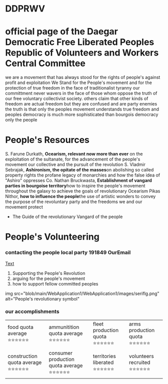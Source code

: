# DDPRWV
<!DOCTYPE html>
<tomato>
    <cheese></cheese>
    <burger></burger>
    <cheese2></cheese2>
</tomato>
<html lang="en" xmlns="http://www.w3.org/1999/xhtml">
<head>
    <meta charset="utf-8" />
    <title> official page of the Daegar Democratic Free Liberated Peoples Republic of Volunteers and Workers Central Committee</title>
</head>
<body>
    <h1><strong> official page of the Daegar Democratic Free Liberated Peoples Republic of Volunteers and Workers Central Committee</strong></h1>
    <b1>we are a movement that has always stood for the rights of people's against profit and exploitation</b1>
    <b2>
        We Stand for the People's movement and for the protection of true freedom in the face of traditionalist tyranny
        our committment never wavers in the face of those whom oppose the truth of our free voluntary collectivist society.
        others claim that other kinds of freedom are actual freedom but they are confused and are party enemies the truth is
        that only the peoples movement understands true freedom and peoples democracy is much more sophisticated than bourgois
        democracy only the people
    </b2>
    <h1><strong>People's Resources</strong></h1>
    <b3>S. Farune Durkath, <strong>Ocearism, relevant now more than ever</strong> on the exploitation of the sultanate, for the advancement of the people's movement our collective and the pursuit of the revolution</b3>
    <b4>S. Vladmir Sebrajak, <strong>Ashironism, the opitate of the masses</strong>on abolishing so called property rights the profane legacy of monarchies and how the false idea of "Ashiro" oppresses</b4>
    <b5>Co. Nathan Bruckwasta, <strong>Establishment of vangard parties in bourgoise territory</strong>how to inspire the people's movement throughout the galaxy to achieve the goals of revolutionary Ocearism </b5>
    <b5>Pikas Nithor, <strong>how to influence the people</strong>the use of artistic wonders to convey the purpose of the revoluntary party and the freedoms we and our movement protect</b5>
    <ul>
        <li>The Guide of the revolutionary Vangard of the people</li>
    </ul>
    <h1><strong>People's Volunteering</strong></h1>
    <h3>
        contacting the people
        <p1>local party </p1>
        <p2>191849</p2>
        <p3>OurEmail</p3>
    </h3>
    <a href="">Text</a>
    <ol>
        <li>Supporting the People's Revolution</li>
        <li>arguing for the people's movement</li>
        <li>how to support fellow committed peoples</li>
    </ol>
    img src="blob/main/WebApplication1/WebApplication1/images/seriflg.png" alt="People's revolutionary symbol"
<h3>our accomplishments</h3>
<table>
	<tr>
        <td>food quota average ⭐⭐⭐⭐⭐⭐</td> 
		<td>ammunitition quota average ⭐⭐⭐⭐⭐⭐</td>
        <td>fleet production quota ⭐⭐⭐⭐⭐⭐</td>
        <td>arms production quota ⭐⭐⭐⭐⭐⭐</td>
	</tr>
    <tr>
        <td>construction quota average ⭐⭐⭐⭐⭐⭐</td>
        <td>consumer production quota average ⭐⭐⭐⭐⭐⭐</td>
        <td>territories liberated ⭐⭐⭐⭐⭐⭐</td>
        <td>volunteers recruited ⭐⭐⭐⭐⭐⭐</td>
    </tr>
</table>
</body>
</html>
